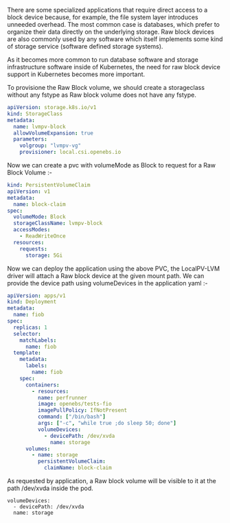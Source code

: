 There are some specialized applications that require direct access to a block device because, for example, the file system layer introduces unneeded overhead. The most common case is databases, which prefer to organize their data directly on the underlying storage. Raw block devices are also commonly used by any software which itself implements some kind of storage service (software defined storage systems).

As it becomes more common to run database software and storage infrastructure software inside of Kubernetes, the need for raw block device support in Kubernetes becomes more important.

To provisione the Raw Block volume, we should create a storageclass without any fstype as Raw block volume does not have any fstype.

```yaml
apiVersion: storage.k8s.io/v1
kind: StorageClass
metadata:
  name: lvmpv-block
  allowVolumeExpansion: true
  parameters:
    volgroup: "lvmpv-vg"
    provisioner: local.csi.openebs.io
```

Now we can create a pvc with volumeMode as Block to request for a Raw Block Volume :-

```yaml
kind: PersistentVolumeClaim
apiVersion: v1
metadata:
  name: block-claim
spec:
  volumeMode: Block
  storageClassName: lvmpv-block
  accessModes:
    - ReadWriteOnce
  resources:
    requests:
      storage: 5Gi
```

Now we can deploy the application using the above PVC, the LocalPV-LVM driver will attach a Raw block device at the given mount path. We can provide the device path using volumeDevices in the application yaml :-

```yaml
apiVersion: apps/v1
kind: Deployment
metadata:
  name: fiob
spec:
  replicas: 1
  selector:
    matchLabels:
      name: fiob
  template:
    metadata:
      labels:
        name: fiob
    spec:
      containers:
        - resources:
          name: perfrunner
          image: openebs/tests-fio
          imagePullPolicy: IfNotPresent
          command: ["/bin/bash"]
          args: ["-c", "while true ;do sleep 50; done"]
          volumeDevices:
            - devicePath: /dev/xvda
              name: storage
      volumes:
        - name: storage
          persistentVolumeClaim:
            claimName: block-claim
```

As requested by application, a Raw block volume will be visible to it at the path /dev/xvda inside the pod.

```
volumeDevices:
  - devicePath: /dev/xvda
  name: storage
```
